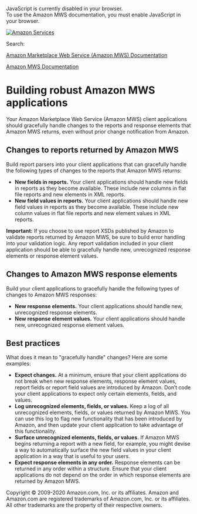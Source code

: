 <div id="MWSDX_noscript">

JavaScript is currently disabled in your browser.  
To use the Amazon MWS documentation, you must enable JavaScript in your
browser.

</div>

<div id="MWSDX_divtop">

[![Amazon
Services](https://images-na.ssl-images-amazon.com/images/G/08/mwsportal/fr_FR/amazonservices.gif "Amazon Services")](http://services.amazon.fr)

<div id="MWSDX_search">

<span id="MWSDX_searchlbl">Search:</span>

</div>

  
<span id="MWSDX_titlebar">[Amazon Marketplace Web Service (Amazon MWS)
Documentation](https://developer.amazonservices.fr/gp/mws/docs.html)</span>

</div>

<div id="MWSDX_divbottom">

<div id="MWSDX_divleft">

<div id="MWSDX_toc">

</div>

</div>

<div id="MWSDX_divright">

<div id="MWSDX_content">

<span id="MWSDX_breadcrumbs">[Amazon MWS
Documentation](https://developer.amazonservices.fr/gp/mws/docs.html)</span>

<div id="DG_BuildingRobustApps" class="nested0">

Building robust <span class="ph">Amazon MWS</span> applications
===============================================================

<div class="body">

Your <span class="ph">Amazon Marketplace Web Service (Amazon MWS)</span>
client applications should gracefully handle changes to the reports and
response elements that <span class="ph">Amazon MWS</span> returns, even
without prior change notification from Amazon.

<div id="DG_BuildingRobustApps__ChangesToReportsReturnedByAmazonMWS"
class="section">

Changes to reports returned by <span class="ph">Amazon MWS</span>
-----------------------------------------------------------------

Build report parsers into your client applications that can gracefully
handle the following types of changes to the reports that <span
class="ph">Amazon MWS</span> returns:

-   **New fields in reports.** Your client applications should handle
    new fields in reports as they become available. These include new
    columns in flat file reports and new elements in XML reports.
-   **New field values in reports.** Your client applications should
    handle new field values in reports as they become available. These
    include new column values in flat file reports and new element
    values in XML reports.

**Important:** If you choose to use report XSDs published by Amazon to
validate reports returned by Amazon MWS, be sure to build error handling
into your validation logic. Any report validation included in your
client application should be able to gracefully handle new, unrecognized
response elements or response element values.

</div>

<div id="DG_BuildingRobustApps__ChangesToAmazonMWSResponseElements"
class="section">

Changes to <span class="ph">Amazon MWS</span> response elements
---------------------------------------------------------------

Build your client applications to gracefully handle the following types
of changes to <span class="ph">Amazon MWS</span> responses:

-   **New response elements.** Your client applications should handle
    new, unrecognized response elements.
-   **New response element values.** Your client applications should
    handle new, unrecognized response element values.

</div>

<div id="DG_BuildingRobustApps__BestPractices" class="section">

Best practices
--------------

What does it mean to "gracefully handle" changes? Here are some
examples:

-   **Expect changes.** At a minimum, ensure that your client
    applications do not break when new response elements, response
    element values, report fields or report field values are introduced
    by Amazon. Don’t code your client applications to expect only
    certain elements, fields, and values.
-   **Log unrecognized elements, fields, or values.** Keep a log of all
    unrecognized elements, fields, or values returned by <span
    class="ph">Amazon MWS</span>. You can use this log to flag new
    functionality that has been introduced by Amazon, and then update
    your client application to take advantage of this functionality.
-   **Surface unrecognized elements, fields, or values.** If <span
    class="ph">Amazon MWS</span> begins returning a report with a new
    field, for example, you might devise a way to automatically surface
    the new field values in your client application in a way that is
    useful to your users.
-   **Expect response elements in any order.** Response elements can be
    returned in any order within a structure. Ensure that your client
    applications do not depend on the order in which response elements
    are returned by <span class="ph">Amazon MWS</span>.

</div>

</div>

</div>

<div id="MWSDX_footer">

Copyright © 2009-2020 Amazon.com, Inc. or its affiliates. Amazon and
Amazon.com are registered trademarks of Amazon.com, Inc. or its
affiliates. All other trademarks are the property of their respective
owners.

</div>

</div>

</div>

<div style="clear: both;">

</div>

</div>
